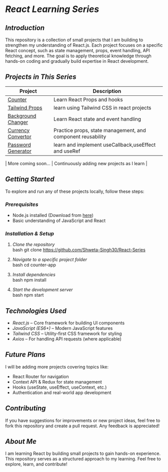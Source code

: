 
# *React Learning Series*  

## *Introduction*  
This repository is a collection of small projects that I am building to strengthen my understanding of React.js. Each project focuses on a specific React concept, such as state management, props, event handling, API fetching, and more. The goal is to apply theoretical knowledge through hands-on coding and gradually build expertise in React development.  

## *Projects in This Series*  
| Project | Description |
|---------|------------|
[Counter](./counterReact) | Learn React Props and hooks|
[Tailwind Props](./TailwindProps) | learn using Tailwind CSS in react projects|
| [Background Changer](./bgChanger) | Learn React state and event handling |
| [Currency Convertor ](./currencyConvertor) | Practice props, state management, and component reusability |
| [Password Generator](./passwordGenerator) | learn and implement useCallback,useEffect and useRef |

| More coming soon... | Continuously adding new projects as I learn |

## *Getting Started*  
To explore and run any of these projects locally, follow these steps:  

### *Prerequisites*  
- Node.js installed (Download from [here](https://nodejs.org/))  
- Basic understanding of JavaScript and React  

### *Installation & Setup*  
1. *Clone the repository*  
   bash
   git clone https://github.com/Shweta-Singh30/React-Series
   
2. *Navigate to a specific project folder*  
   bash
   cd counter-app
   
3. *Install dependencies*  
   bash
   npm install
   
4. *Start the development server*  
   bash
   npm start
   

## *Technologies Used*  
- *React.js* – Core framework for building UI components  
- *JavaScript (ES6+)* – Modern JavaScript features  
- *Tailwind CSS* – Utility-first CSS framework for styling  
- *Axios* – For handling API requests (where applicable)  

## *Future Plans*  
I will be adding more projects covering topics like:  
- React Router for navigation  
- Context API & Redux for state management  
- Hooks (useState, useEffect, useContext, etc.)  
- Authentication and real-world app development  

## *Contributing*  
If you have suggestions for improvements or new project ideas, feel free to fork this repository and create a pull request. Any feedback is appreciated!  

## *About Me*  
I am learning React by building small projects to gain hands-on experience. This repository serves as a structured approach to my learning. Feel free to explore, learn, and contribute!  

